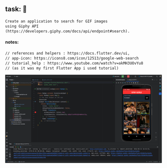 
## task: 📲
    Create an application to search for GIF images
    using Giphy API (https://developers.giphy.com/docs/api/endpoint#search).



#### notes:
    // references and helpers : https://docs.flutter.dev/ui,
    // app-icon: https://icons8.com/icon/12513/google-web-search
    // tutorial_help : https://www.youtube.com/watch?v=akMH3UOvYu8
    // (as it was my first Flutter App i used tutorial)

![Alt Text](./other_search.png)
    

